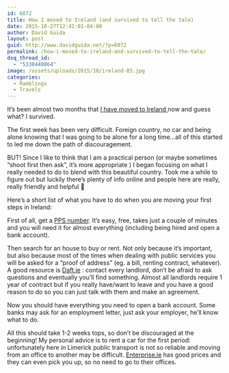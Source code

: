 ```yaml
---
id: 6072
title: How I moved to Ireland (and survived to tell the tale)
date: 2015-10-27T12:42:01-04:00
author: David Guida
layout: post
guid: http://www.davidguida.net/?p=6072
permalink: /how-i-moved-to-ireland-and-survived-to-tell-the-tale/
dsq_thread_id:
  - "5330440864"
image: /assets/uploads/2015/10/ireland-03.jpg
categories:
  - Ramblings
  - Travels
---
```

It&#8217;s been almost two months that <a href="http://www.davidguida.net/fresh-new-start/" target="_blank">I have moved to Ireland </a>now and guess what? I survived.

The first week has been very difficult. Foreign country, no car and being alone knowing that I was going to be alone for a long time&#8230;all of this started to led me down the path of discouragement.

BUT! Since I like to think that I am a practical person (or maybe sometimes &#8220;shoot first then ask&#8221;, it&#8217;s more appropriate ) I began focusing on what I really needed to do to blend with this beautiful country. Took me a while to figure out but luckily there&#8217;s plenty of info online and people here are really, really friendly and helpful 🙂

Here&#8217;s a short list of what you have to do when you are moving your first steps in Ireland:

First of all, get a <a href="http://www.citizensinformation.ie/en/social_welfare/irish_social_welfare_system/personal_public_service_number.html" target="_blank">PPS number</a>. It&#8217;s easy, free, takes just a couple of minutes and you will need it for almost everything (including being hired and open a bank account).

Then search for an house to buy or rent. Not only because it&#8217;s important, but also because most of the times when dealing with public services you will be asked for a &#8220;proof of address&#8221; (eg. a bill, renting contract, whatever).  
A good resource is <a href="http://www.daft.ie/" target="_blank">Daft.ie</a> : contact every landlord, don&#8217;t be afraid to ask questions and eventually you&#8217;ll find something. Almost all landlords require 1 year of contract but if you really have/want to leave and you have a good reason to do so you can just talk with them and make an agreement.

Now you should have everything you need to open a bank account. Some banks may ask for an employment letter, just ask your employer, he&#8217;ll know what to do.

All this should take 1-2 weeks tops, so don&#8217;t be discouraged at the beginning! My personal advice is to rent a car for the first period: unfortunately here in Limerick public transport is not so reliable and moving from an office to another may be difficult. <a href="https://www.enterprise.ie/en/home.html" target="_blank">Enterprise.ie</a> has good prices and they can even pick you up, so no need to go to their offices.

<div class="post-details-footer-widgets">
</div>